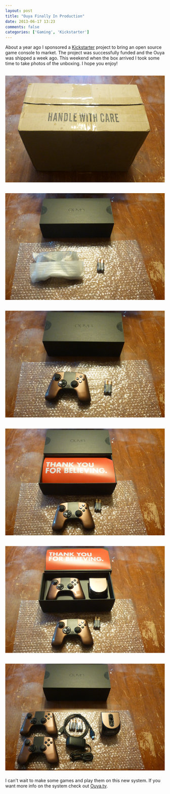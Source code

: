 ```yaml
---
layout: post
title: "Ouya Finally In Production"
date: 2013-06-17 13:23
comments: false
categories: ['Gaming', 'Kickstarter']
---
```


About a year ago I sponsored a [Kickstarter](http://www.kickstarter.com/) project to bring an open source game console to market.
The project was successfully funded and the Ouya was shipped a week ago.
This weekend when the box arrived I took some time to take photos of the unboxing.
I hope you enjoy!

<!-- more -->

![Sealed Box](/images/unbox1.png)
---
![Sealed Box](/images/unbox2.png)
---
![Sealed Box](/images/unbox3.png)
---
![Sealed Box](/images/unbox4.png)
---
![Sealed Box](/images/unbox5.png)
---
![Sealed Box](/images/unbox6.png)
---
I can't wait to make some games and play them on this new system.
If you want more info on the system check out [Ouya.tv](http://www.ouya.tv).

